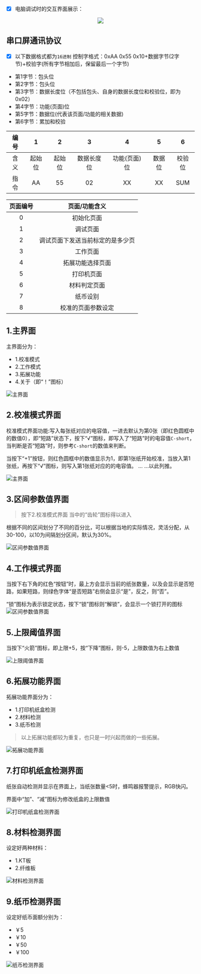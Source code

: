 
- [x] 电脑调试时的交互界面展示：

<p align="center">
  <img src="https://zengwangfa.oss-cn-shanghai.aliyuncs.com/github/paper_hmi.gif"/>
</p>

## 串口屏通讯协议
- [x] 以下数据格式都为`16进制`
控制字格式：0xAA 0x55 0x10+数据字节(2字节)+校验字(所有字节相加后，保留最后一个字节)

- 第1字节：包头位
- 第2字节：包头位
- 第3字节：数据长度位（不包括包头、自身的数据长度位和校验位，即为0x02）
- 第4字节：功能(页面)位
- 第5字节：数据位(代表该页面/功能的相关数据)
- 第6字节：累加和校验

| 编号| 1 | 2 | 3 | 4 | 5 | 6 | 
| :---: | :---: |  :---: |  :---: | :---: |  :---: | :---: |
| 含义 | 起始位 | 起始位 | 数据长度位 | 功能(页面)位 | 数据位  |校验位  | 
| 指令 | AA  | 55  | 02  | XX | XX  | SUM | 


| 页面编号 | 页面/功能含义 |
| :---: | :---: |
| 0 | 初始化页面 |
| 1 | 调试页面 |
| 2 | 调试页面下发送当前标定的是多少页 |
| 3 | 工作页面 |
| 4 | 拓展功能选择页面 |
| 5 | 打印机页面 |
| 6 | 材料判定页面 |
| 7 | 纸币设别 |
| 8 | 校准的页面参数设定 |

## 1.主界面
主界面分为：
- 1.校准模式
- 2.工作模式
- 3.拓展功能
- 4.关于（即“！”图标）

![主界面](/docs/pictures/hmi/hmi1.png)

## 2.校准模式界面
校准模式界面功能:写入每张纸对应的电容值，一进去默认为第0张（即红色圆框中的数值0），即“短路”状态下，按下“√”图标，即写入了“短路”时的电容值`C-short`，当判断是否“短路”时，则参考`C-short`的数值来判断。


当按下“+1”按钮，则红色圆框中的数值显示为1，即第1张纸开始校准，当放入第1张纸，再按下“√”图标，则写入第1张纸对应的的电容值。
... ...以此列推。

![主界面](/docs/pictures/hmi/hmi2.png)

## 3.区间参数值界面
> 按下2.校准模式界面 当中的“齿轮”图标得以进入

根据不同的区间划分了不同的百分比，可以根据当地的实际情况，灵活分配，从30-100，以10为间隔划分区间，默认为30%。

![区间参数值界面](/docs/pictures/hmi/hmi3.png)

## 4.工作模式界面
当按下右下角的红色“按钮”时，最上方会显示当前的纸张数量，以及会显示是否短路，如果短路，则绿色字体“是否短路”右侧会显示“是”，反之，则“否”。

“锁”图标为表示锁定状态，按下“锁”图标则“解锁”，会显示一个锁打开的图标
![区间参数值界面](/docs/pictures/hmi/hmi4.png)

## 5.上限阈值界面
当按下“火箭”图标，即上限+5，按“下降”图标，则-5，上限数值为右上数值

![上限阈值界面](/docs/pictures/hmi/hmi5.png)

## 6.拓展功能界面
拓展功能界面分为：
- 1.打印机纸盒检测
- 2.材料检测
- 3.纸币检测
> 以上拓展功能都较为重复，也只是一时兴起而做的一些拓展。

![拓展功能界面](/docs/pictures/hmi/hmi6.png)

## 7.打印机纸盒检测界面
纸张自动检测并显示在界面上，当纸张数量<5时，蜂鸣器报警提示，RGB快闪。

界面中“加”、“减”图标为修改纸盒的上限数值

![打印机纸盒检测界面](/docs/pictures/hmi/hmi7.png)

## 8.材料检测界面
设定好两种材料：
- 1.KT板
- 2.纤维板

![材料检测界面](/docs/pictures/hmi/hmi8.png)

## 9.纸币检测界面
设定好纸币面额分别为：
- ￥5
- ￥10
- ￥50
- ￥100

![纸币检测界面](/docs/pictures/hmi/hmi9.png)